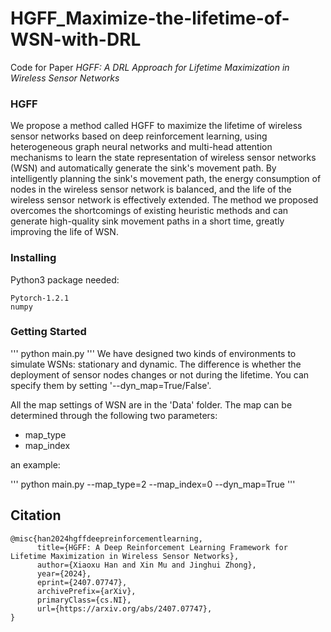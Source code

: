 # HGFF_Maximize-the-lifetime-of-WSN-with-DRL

Code for Paper *HGFF: A DRL Approach for Lifetime Maximization in Wireless Sensor Networks*

### HGFF

We propose a method called HGFF to maximize the lifetime of wireless sensor networks based on deep reinforcement learning, using heterogeneous graph neural networks and multi-head attention mechanisms to learn the state representation of wireless sensor networks (WSN) and automatically generate the sink's movement path. By intelligently planning the sink's movement path, the energy consumption of nodes in the wireless sensor network is balanced, and the life of the wireless sensor network is effectively extended. The method we proposed overcomes the shortcomings of existing heuristic methods and can generate high-quality sink movement paths in a short time, greatly improving the life of WSN.




### Installing

Python3 package needed:

```
Pytorch-1.2.1
numpy
```


### Getting Started

'''
python main.py
'''
We have designed two kinds of environments to simulate WSNs: stationary and dynamic. The difference is whether the deployment of sensor nodes changes or not during the lifetime. You can specify them by setting '--dyn_map=True/False'.

All the map settings of WSN are in the 'Data' folder. The map can be determined through the following two parameters:
+ map_type
+ map_index

 an example:

'''
python main.py --map_type=2 --map_index=0 --dyn_map=True
'''


## Citation

```
@misc{han2024hgffdeepreinforcementlearning,
      title={HGFF: A Deep Reinforcement Learning Framework for Lifetime Maximization in Wireless Sensor Networks}, 
      author={Xiaoxu Han and Xin Mu and Jinghui Zhong},
      year={2024},
      eprint={2407.07747},
      archivePrefix={arXiv},
      primaryClass={cs.NI},
      url={https://arxiv.org/abs/2407.07747}, 
}
```
